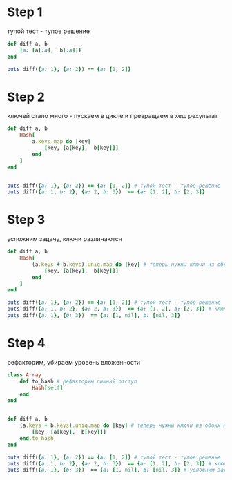 Step 1
======

тупой тест - тупое решение

```ruby
def diff a, b
	{a: [a[:a],  b[:a]]}
end

puts diff({a: 1}, {a: 2}) == {a: [1, 2]}
```

Step 2
======

ключей стало много - пускаем в цикле и превращаем в хеш рехультат

```ruby
def diff a, b
	Hash[
		a.keys.map do |key|
			[key, [a[key],  b[key]]]
		end
	]
end


puts diff({a: 1}, {a: 2}) == {a: [1, 2]} # тупой тест - тупое решение
puts diff({a: 1, b: 2}, {a: 2, b: 3})  == {a: [1, 2], b: [2, 3]}
```

Step 3
======

усложним задачу, ключи различаются

```ruby
def diff a, b
	Hash[
		(a.keys + b.keys).uniq.map do |key| # теперь нужны ключи из обоих массивов
			[key, [a[key],  b[key]]]
		end
	]
end

puts diff({a: 1}, {a: 2}) == {a: [1, 2]} # тупой тест - тупое решение
puts diff({a: 1, b: 2}, {a: 2, b: 3})  == {a: [1, 2], b: [2, 3]} # ключей стало много - пускаем в цикле и превращаем в хеш рехультат
puts diff({a: 1}, {b: 3})  == {a: [1, nil], b: [nil, 3]} 
```

Step 4
======

рефакторим, убираем уровень вложенности

```ruby
class Array
	def to_hash # рефакторим лишний отступ
		Hash[self]
	end
end


def diff a, b
	(a.keys + b.keys).uniq.map do |key| # теперь нужны ключи из обоих массивов
		[key, [a[key],  b[key]]]
	end.to_hash
end

puts diff({a: 1}, {a: 2}) == {a: [1, 2]} # тупой тест - тупое решение
puts diff({a: 1, b: 2}, {a: 2, b: 3})  == {a: [1, 2], b: [2, 3]} # ключей стало много - пускаем в цикле и превращаем в хеш рехультат
puts diff({a: 1}, {b: 3})  == {a: [1, nil], b: [nil, 3]} # усложним задачу, ключи различаются

```
